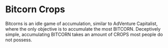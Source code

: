 # Bitcorn Crops

Bitcorns is an idle game of accumulation, similar to AdVenture Capitalist, where the only objective is to accumulate the most BITCORN. Deceptively simple, accumulating BITCORN takes an amount of CROPS most people do not possess.
